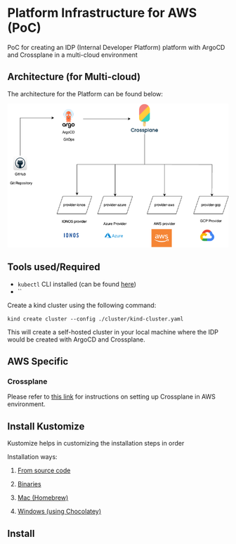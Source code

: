 # Platform Infrastructure for AWS (PoC)
PoC for creating an IDP (Internal Developer Platform) platform with ArgoCD and Crossplane in a multi-cloud environment

## Architecture (for Multi-cloud)

The architecture for the Platform can be found below:

![Platform Infrastructure Architecture](architecture/platform_infrastructure_architecture.png)

## Tools used/Required
 
* `kubectl` CLI installed (can be found [here]())
* ``

Create a kind cluster using the following command:

```shell
kind create cluster --config ./cluster/kind-cluster.yaml
```

This will create a self-hosted cluster in your local machine where the IDP would be created with ArgoCD and Crossplane.


## AWS Specific

### Crossplane

Please refer to [this link](crossplane/README_aws.md) for instructions on setting up Crossplane in AWS environment.

## Install Kustomize

Kustomize helps in customizing the installation steps in order

Installation ways:

1. [From source code](https://kubectl.docs.kubernetes.io/installation/kustomize/source/)

2. [Binaries](https://kubectl.docs.kubernetes.io/installation/kustomize/binaries/)

3. [Mac (Homebrew)](https://kubectl.docs.kubernetes.io/installation/kustomize/homebrew/)

4. [Windows (using Chocolatey)](https://kubectl.docs.kubernetes.io/installation/kustomize/chocolatey/)

## Install